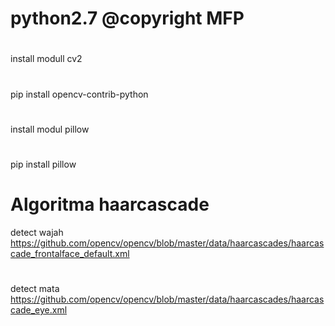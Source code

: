# python2.7 @copyright MFP
#
install modull cv2
#
pip install opencv-contrib-python
#
install modul pillow
#
pip install pillow
#
# Algoritma haarcascade
detect wajah https://github.com/opencv/opencv/blob/master/data/haarcascades/haarcascade_frontalface_default.xml
# 
detect mata https://github.com/opencv/opencv/blob/master/data/haarcascades/haarcascade_eye.xml
